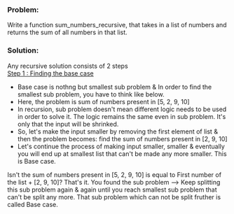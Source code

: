 ### Problem:
Write a function sum_numbers_recursive, that takes in a list of numbers and returns 
the sum of all numbers in that list. 

### Solution:
Any recursive solution consists of 2 steps<br/>
<ins>Step 1 : Finding the base case</ins>
* Base case is nothng but smallest sub problem & In order to find the smallest sub problem, 
  you have to think like below. 
* Here, the problem is sum of numbers present in [5, 2, 9, 10]
* In recursion, sub problem doesn't mean different logic needs to be used in order to solve it.
  The logic remains the same even in sub problem. It's only that the input will be shrinked.
* So, let's make the input smaller by removing the first element of list & then the problem 
  becomes: find the sum of numbers present in [2, 9, 10]
* Let's continue the process of making input smaller, smaller & eventually you will end up 
  at smallest list that can't be made any more smaller. This is Base case.

Isn't the sum of numbers present in
[5, 2, 9, 10] is equal to First number of the list + [2, 9, 10]?
That's it. You found the sub problem --> Keep splitting this sub problem again & again
until you reach smallest sub problem that can't be split any more. 
That sub problem which can not be split fruther is called Base case.
